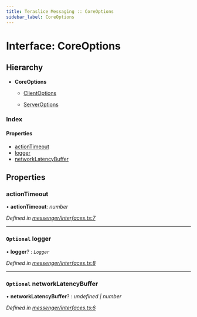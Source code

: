 ```yaml
---
title: Teraslice Messaging :: CoreOptions
sidebar_label: CoreOptions
---
```


# Interface: CoreOptions

## Hierarchy

* **CoreOptions**

  * [ClientOptions](clientoptions.md)

  * [ServerOptions](serveroptions.md)

### Index

#### Properties

* [actionTimeout](coreoptions.md#actiontimeout)
* [logger](coreoptions.md#optional-logger)
* [networkLatencyBuffer](coreoptions.md#optional-networklatencybuffer)

## Properties

###  actionTimeout

• **actionTimeout**: *number*

*Defined in [messenger/interfaces.ts:7](https://github.com/terascope/teraslice/blob/7cdb60b1/packages/teraslice-messaging/src/messenger/interfaces.ts#L7)*

___

### `Optional` logger

• **logger**? : *`Logger`*

*Defined in [messenger/interfaces.ts:8](https://github.com/terascope/teraslice/blob/7cdb60b1/packages/teraslice-messaging/src/messenger/interfaces.ts#L8)*

___

### `Optional` networkLatencyBuffer

• **networkLatencyBuffer**? : *undefined | number*

*Defined in [messenger/interfaces.ts:6](https://github.com/terascope/teraslice/blob/7cdb60b1/packages/teraslice-messaging/src/messenger/interfaces.ts#L6)*
